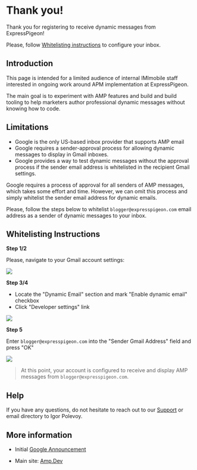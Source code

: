 # Thank you!

Thank you for registering to receive dynamic  messages from ExpressPigeon!

Please, follow [Whitelisting instructions](#whitelisting-instructions) to configure your
inbox.   

## Introduction

This page is intended for a limited audience of internal IMImobile staff interested in 
ongoing work around APM implementation at ExpressPigeon.

The main goal is to experiment with AMP features and build and build tooling to help marketers 
author professional dynamic messages without knowing how  to code. 

## Limitations

* Google is the only US-based inbox provider  that supports AMP email
* Google requires a  sender-approval process for allowing dynamic messages to display in Gmail inboxes. 
* Google provides a way to test dynamic messages without the approval process if the sender email address 
is whitelisted in the recipient Gmail settings. 

Google requires a process of approval for all senders  of AMP messages, which takes some effort and time. 
However, we can omit this process and  simply whitelist the sender email address for dynamic emails.


Please, follow the steps below to whitelist `blogger@expresspigeon.com` email address as a 
sender of dynamic  messages to your inbox. 
 

## Whitelisting Instructions

**Step 1/2**

Please, navigate to your Gmail account settings: 

![](images/amp/gmail-settings.png)

**Step 3/4**

* Locate the  "Dynamic Email" section and mark "Enable dynamic email" checkbox
* Click "Developer settings" link  

![](images/amp/dynamic-email.png)


**Step 5**

 Enter `blogger@expresspigeon.com` into the "Sender Gmail Address" field and press "OK"

![](images/amp/whitelisting.png)



> At this point, your account is configured to receive and display AMP messages from `blogger@expresspigeon.com`. 

## Help

If you have any questions, do not hesitate to reach out to our [Support](/support) or email directory to Igor Polevoy.  

## More information

* Initial [Google Announcement](https://www.blog.google/products/g-suite/bringing-power-amp-gmail/)   

* Main site: [Amp.Dev](https://amp.dev/about/email/)

